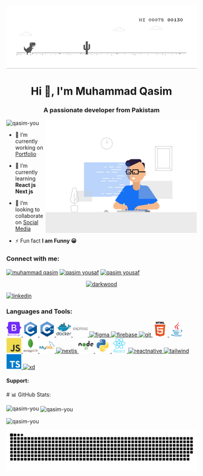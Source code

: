    ![logo](https://github.com/qasim-you/qasim-you/blob/main/dino.gif) 
<h1 align="center">Hi 👋, I'm Muhammad Qasim</h1> 
<h3 align="center">A passionate developer from Pakistam</h3>
<img align = "right" alt = "coding" width = "400"  src = "https://github.com/qasim-you/qasim-you/blob/main/img.gif">
<p align="left"> <img src="https://komarev.com/ghpvc/?username=qasim-you&label=Profile%20views&color=0e75b6&style=flat" alt="qasim-you" /> </p>

- 🔭 I’m currently working on [Portfolio](https://taptop.netlify.app/)

- 🌱 I’m currently learning **React js Next js**

- 👯 I’m looking to collaborate on [Social Media](https://taptop.netlify.app/)

- ⚡ Fun fact **I am Funny 😀**

<h3 align="left">Connect with me:</h3>
<p align="left">
<a href="https://www.linkedin.com/in/muhammad-qasim-600875271/" target="blank"><img align="center" src="https://raw.githubusercontent.com/rahuldkjain/github-profile-readme-generator/master/src/images/icons/Social/linked-in-alt.svg" alt="muhammad qasim" height="30" width="40" /></a>
<a href="https://fb.com/qasim yousaf" target="blank"><img align="center" src="https://raw.githubusercontent.com/rahuldkjain/github-profile-readme-generator/master/src/images/icons/Social/facebook.svg" alt="qasim yousaf" height="30" width="40" /></a>
<a href="https://www.instagram.com/qasimyousaf940/" target="blank"><img align="center" src="https://raw.githubusercontent.com/rahuldkjain/github-profile-readme-generator/master/src/images/icons/Social/instagram.svg" alt="qasim yousaf" height="30" width="40" /></a>
</p>
<p align="center">
  <a href="https://qasim-developer.vercel.app/"><img src="https://img.icons8.com/fluent/32/000000/domain.png" alt="darkwood"/></a>
 
  <a href="https://www.linkedin.com/in/muhammad-qasim-600875271/"><img src="https://img.icons8.com/color/32/000000/linkedin.png" alt="linkedin"/></a>
</p>

<h3 align="left">Languages and Tools:</h3>
<p align="left"> <a href="https://getbootstrap.com" target="_blank" rel="noreferrer"> <img src="https://raw.githubusercontent.com/devicons/devicon/master/icons/bootstrap/bootstrap-plain-wordmark.svg" alt="bootstrap" width="40" height="40"/> </a> <a href="https://www.cprogramming.com/" target="_blank" rel="noreferrer"> <img src="https://raw.githubusercontent.com/devicons/devicon/master/icons/c/c-original.svg" alt="c" width="40" height="40"/> </a> <a href="https://www.w3schools.com/cpp/" target="_blank" rel="noreferrer"> <img src="https://raw.githubusercontent.com/devicons/devicon/master/icons/cplusplus/cplusplus-original.svg" alt="cplusplus" width="40" height="40"/> </a>  <a href="https://www.docker.com/" target="_blank" rel="noreferrer"> <img src="https://raw.githubusercontent.com/devicons/devicon/master/icons/docker/docker-original-wordmark.svg" alt="docker" width="40" height="40"/> </a> <a href="https://expressjs.com" target="_blank" rel="noreferrer"> <img src="https://raw.githubusercontent.com/devicons/devicon/master/icons/express/express-original-wordmark.svg" alt="express" width="40" height="40"/> </a> <a href="https://www.figma.com/" target="_blank" rel="noreferrer"> <img src="https://www.vectorlogo.zone/logos/figma/figma-icon.svg" alt="figma" width="40" height="40"/> </a> <a href="https://firebase.google.com/" target="_blank" rel="noreferrer"> <img src="https://www.vectorlogo.zone/logos/firebase/firebase-icon.svg" alt="firebase" width="40" height="40"/> </a> <a href="https://git-scm.com/" target="_blank" rel="noreferrer"> <img src="https://www.vectorlogo.zone/logos/git-scm/git-scm-icon.svg" alt="git" width="40" height="40"/> </a> <a href="https://www.w3.org/html/" target="_blank" rel="noreferrer"> <img src="https://raw.githubusercontent.com/devicons/devicon/master/icons/html5/html5-original-wordmark.svg" alt="html5" width="40" height="40"/> </a> <a href="https://www.java.com" target="_blank" rel="noreferrer"> <img src="https://raw.githubusercontent.com/devicons/devicon/master/icons/java/java-original.svg" alt="java" width="40" height="40"/> </a> <a href="https://developer.mozilla.org/en-US/docs/Web/JavaScript" target="_blank" rel="noreferrer"> <img src="https://raw.githubusercontent.com/devicons/devicon/master/icons/javascript/javascript-original.svg" alt="javascript" width="40" height="40"/> </a> <a href="https://www.mongodb.com/" target="_blank" rel="noreferrer"> <img src="https://raw.githubusercontent.com/devicons/devicon/master/icons/mongodb/mongodb-original-wordmark.svg" alt="mongodb" width="40" height="40"/> </a> <a href="https://www.mysql.com/" target="_blank" rel="noreferrer"> <img src="https://raw.githubusercontent.com/devicons/devicon/master/icons/mysql/mysql-original-wordmark.svg" alt="mysql" width="40" height="40"/> </a> <a href="https://nextjs.org/" target="_blank" rel="noreferrer"> <img src="https://cdn.worldvectorlogo.com/logos/nextjs-2.svg" alt="nextjs" width="40" height="40"/> </a> <a href="https://nodejs.org" target="_blank" rel="noreferrer"> <img src="https://raw.githubusercontent.com/devicons/devicon/master/icons/nodejs/nodejs-original-wordmark.svg" alt="nodejs" width="40" height="40"/> </a> <a href="https://www.python.org" target="_blank" rel="noreferrer"> <img src="https://raw.githubusercontent.com/devicons/devicon/master/icons/python/python-original.svg" alt="python" width="40" height="40"/> </a> <a href="https://reactjs.org/" target="_blank" rel="noreferrer"> <img src="https://raw.githubusercontent.com/devicons/devicon/master/icons/react/react-original-wordmark.svg" alt="react" width="40" height="40"/> </a> <a href="https://reactnative.dev/" target="_blank" rel="noreferrer"> <img src="https://reactnative.dev/img/header_logo.svg" alt="reactnative" width="40" height="40"/> </a>  <a href="https://tailwindcss.com/" target="_blank" rel="noreferrer"> <img src="https://www.vectorlogo.zone/logos/tailwindcss/tailwindcss-icon.svg" alt="tailwind" width="40" height="40"/> </a> <a href="https://www.typescriptlang.org/" target="_blank" rel="noreferrer"> <img src="https://raw.githubusercontent.com/devicons/devicon/master/icons/typescript/typescript-original.svg" alt="typescript" width="40" height="40"/> </a> <a href="https://www.adobe.com/products/xd.html" target="_blank" rel="noreferrer"> <img src="https://cdn.worldvectorlogo.com/logos/ adobe-xd.svg" alt="xd" width="40" height="40"/> </a> </p>

<h4 align="left">Support:</h4>
# 📊 GitHub Stats:

<p><img align="left" src="https://github-readme-stats.vercel.app/api/top-langs?username=qasim-you&show_icons=true&locale=en&layout=compact" alt="qasim-you" /></p>

<p>&nbsp;<img align="center" src="https://github-readme-stats.vercel.app/api?username=qasim-you&show_icons=true&locale=en" alt="qasim-you" /></p>

<p><img align="center" src="https://github-readme-streak-stats.herokuapp.com/?user=qasim-you&" alt="qasim-you" /></p>

![logo](https://github.com/qasim-you/qasim-you/blob/main/github-snake-dark.svg) 
<!-- Proudly created with GPRM ( https://gprm.itsvg.in ) -->

<!-- Proudly created with GPRM ( https://gprm.itsvg.in ) -->

